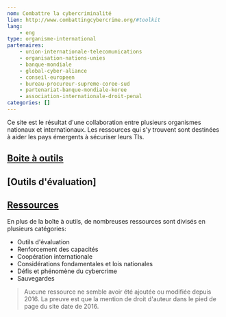 ```yaml
---
nom: Combattre la cybercriminalité
lien: http://www.combattingcybercrime.org/#toolkit
lang:
    - eng
type: organisme-international
partenaires:
    - union-internationale-telecomunications
    - organisation-nations-unies
    - banque-mondiale
    - global-cyber-aliance
    - conseil-europeen
    - bureau-procureur-supreme-coree-sud
    - partenariat-banque-mondiale-koree
    - association-internationale-droit-penal
categories: []
---
```

Ce site est le résultat d'une collaboration entre plusieurs organismes nationaux et internationaux. Les ressources qui s'y trouvent sont destinées à aider les pays émergents à sécuriser leurs TIs.

## [Boite à outils](http://www.combattingcybercrime.org/#toolkit)

## [Outils d'évaluation]


## [Ressources]()
En plus de la boîte à outils, de nombreuses ressources sont divisés en plusieurs catégories:
* Outils d'évaluation
* Renforcement des capacités
* Coopération internationale
* Considérations fondamentales et lois nationales
* Défis et phénomène du cybercrime
* Sauvegardes

> Aucune ressource ne semble avoir été ajoutée ou modifiée depuis 2016. La preuve est que la mention de droit d'auteur dans le pied de page du site date de 2016.
